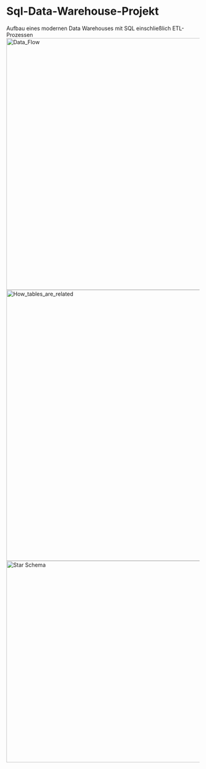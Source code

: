 # Sql-Data-Warehouse-Projekt
Aufbau eines modernen Data Warehouses mit SQL einschließlich ETL-Prozessen
<img width="1390" height="657" alt="Data_Flow" src="https://github.com/user-attachments/assets/1b393bb9-fbb6-4e94-80ee-dfc4c4eb3e46" />
<img width="1456" height="707" alt="How_tables_are_related" src="https://github.com/user-attachments/assets/e0593960-eb05-4d67-8757-9b651bc5d9cc" />
<img width="1366" height="526" alt="Star Schema" src="https://github.com/user-attachments/assets/6ec4dcdb-9a7d-44cd-9741-9107b5111c4c" />
